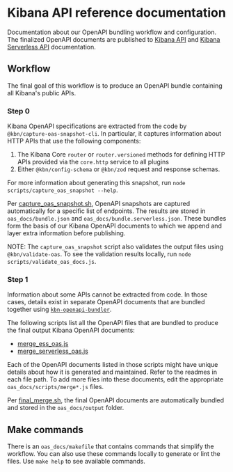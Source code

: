 # Kibana API reference documentation

Documentation about our OpenAPI bundling workflow and configuration.
The finalized OpenAPI documents are published to [Kibana API](https://www.elastic.co/docs/api/doc/kibana) and [Kibana Serverless API](https://www.elastic.co/docs/api/doc/serverless) documentation.

## Workflow

The final goal of this workflow is to produce an OpenAPI bundle containing all Kibana's public APIs.

### Step 0

Kibana OpenAPI specifications are extracted from the code by `@kbn/capture-oas-snapshot-cli`.
In particular, it captures information about HTTP APIs that use the following components:

1. The Kibana Core `router` or `router.versioned` methods for defining HTTP APIs provided via the `core.http` service to all plugins
1. Either `@kbn/config-schema` or `@kbn/zod` request and response schemas.

For more information about generating this snapshot, run `node scripts/capture_oas_snapshot --help`.

Per [capture_oas_snapshot.sh](https://github.com/elastic/kibana/blob/main/.buildkite/scripts/steps/checks/capture_oas_snapshot.sh), OpenAPI snapshots are captured automatically for a specific list of endpoints.
The results are stored in `oas_docs/bundle.json` and `oas_docs/bundle.serverless.json`.
These bundles form the basis of our Kibana OpenAPI documents to which we append and layer extra information before publishing.

NOTE: The `capture_oas_snapshot` script also validates the output files using `@kbn/validate-oas`.
To see the validation results locally, run `node scripts/validate_oas_docs.js`.

### Step 1

Information about some APIs cannot be extracted from code.
In those cases, details exist in separate OpenAPI documents that are bundled together using [`kbn-openapi-bundler`](../src/platform/packages/shared/kbn-openapi-bundler/README.md).

The following scripts list all the OpenAPI files that are bundled to produce the final output Kibana OpenAPI documents:

- [merge_ess_oas.js](https://github.com/elastic/kibana/blob/main/oas_docs/scripts/merge_ess_oas.js)
- [merge_serverless_oas.js](https://github.com/elastic/kibana/blob/main/oas_docs/scripts/merge_serverless_oas.js)

Each of the OpenAPI documents listed in those scripts might have unique details about how it is generated and maintained.
Refer to the readmes in each file path.
To add more files into these documents, edit the appropriate `oas_docs/scripts/merge*.js` files.

Per [final_merge.sh](https://github.com/elastic/kibana/blob/main/.buildkite/scripts/steps/openapi_bundling/final_merge.sh), the final OpenAPI documents are automatically bundled and stored in the `oas_docs/output` folder.

## Make commands

There is an `oas_docs/makefile` that contains commands that simplify the workflow.
You can also use these commands locally to generate or lint the files.
Use `make help` to see available commands.
